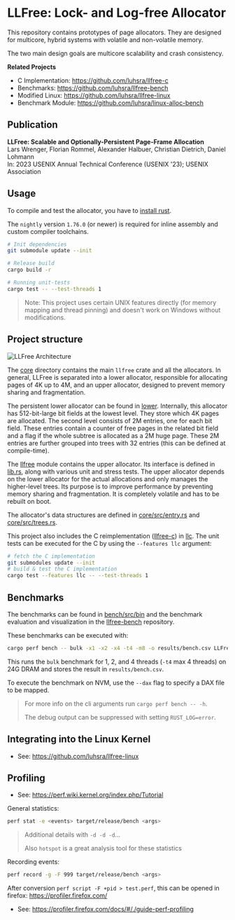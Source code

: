 # LLFree: Lock- and Log-free Allocator

This repository contains prototypes of page allocators.
They are designed for multicore, hybrid systems with volatile and non-volatile memory.

The two main design goals are multicore scalability and crash consistency.

**Related Projects**
- C Implementation: https://github.com/luhsra/llfree-c
- Benchmarks: https://github.com/luhsra/llfree-bench
- Modified Linux: https://github.com/luhsra/llfree-linux
- Benchmark Module: https://github.com/luhsra/linux-alloc-bench

## Publication

**LLFree: Scalable and Optionally-Persistent Page-Frame Allocation**<br>
Lars Wrenger, Florian Rommel, Alexander Halbuer, Christian Dietrich, Daniel Lohmann<br>
In: 2023 USENIX Annual Technical Conference (USENIX '23); USENIX Association

## Usage

To compile and test the allocator, you have to [install rust](https://www.rust-lang.org/learn/get-started).

The `nightly` version `1.76.0` (or newer) is required for inline assembly and custom compiler toolchains.

```sh
# Init dependencies
git submodule update --init

# Release build
cargo build -r

# Running unit-tests
cargo test -- --test-threads 1
```

> Note: This project uses certain UNIX features directly (for memory mapping and thread pinning) and doesn't work on Windows without modifications.

## Project structure

![LLFree Architecture](fig/llfree-arch.svg)

The [core](core/) directory contains the main `llfree` crate and all the allocators.
In general, LLFree is separated into a lower allocator, responsible for allocating pages of 4K up to 4M, and an upper allocator, designed to prevent memory sharing and fragmentation.

The persistent lower allocator can be found in [lower](core/src/lower.rs).
Internally, this allocator has 512-bit-large bit fields at the lowest level.
They store which 4K pages are allocated.
The second level consists of 2M entries, one for each bit field. These entries contain a counter of free pages in the related bit field and a flag if the whole subtree is allocated as a 2M huge page.
These 2M entries are further grouped into trees with 32 entries (this can be defined at compile-time).

The [llfree](core/src/llfree.rs) module contains the upper allocator.
Its interface is defined in [lib.rs](core/src/lib.rs), along with various unit and stress tests.
The upper allocator depends on the lower allocator for the actual allocations and only manages the higher-level trees.
Its purpose is to improve performance by preventing memory sharing and fragmentation.
It is completely volatile and has to be rebuilt on boot.

The allocator's data structures are defined in [core/src/entry.rs](core/src/entry.rs) and [core/src/trees.rs](core/src/trees.rs).

This project also includes the C reimplementation ([llfree-c](https://github.com/luhsra/llfree-c)) in [llc](core/src/llc.rs).
The unit tests can be executed for the C by using the `--features llc` argument:

```sh
# fetch the C implementation
git submodules update --init
# build & test the C implementation
cargo test --features llc -- --test-threads 1
```

## Benchmarks

The benchmarks can be found in [bench/src/bin](bench/src/bin) and the benchmark evaluation and visualization in the [llfree-bench](https://github.com/luhsra/llfree-bench) repository.

These benchmarks can be executed with:

```bash
cargo perf bench -- bulk -x1 -x2 -x4 -t4 -m8 -o results/bench.csv LLFree
```

This runs the `bulk` benchmark for 1, 2, and 4 threads (`-t4` max 4 threads) on 24G DRAM and stores the result in `results/bench.csv`.

To execute the benchmark on NVM, use the `--dax` flag to specify a DAX file to be mapped.

> For more info on the cli arguments run `cargo perf bench -- -h`.
>
> The debug output can be suppressed with setting `RUST_LOG=error`.


## Integrating into the Linux Kernel

- See: https://github.com/luhsra/llfree-linux


## Profiling

- See: https://perf.wiki.kernel.org/index.php/Tutorial

General statistics:

```sh
perf stat -e <events> target/release/bench <args>
```

> Additional details with `-d -d -d`...
>
> Also `hotspot` is a great analysis tool for these statistics

Recording events:

```sh
perf record -g -F 999 target/release/bench <args>
```

After conversion `perf script -F +pid > test.perf`, this can be opened in firefox: https://profiler.firefox.com/

- See: https://profiler.firefox.com/docs/#/./guide-perf-profiling
